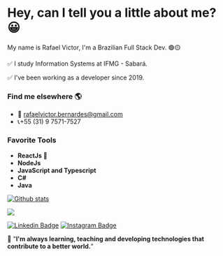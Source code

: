 # Hey, can I tell you a little about me? 😀

My name is Rafael Victor, I'm a Brazilian Full Stack Dev. 🟢🟡

✅ I study Information Systems at IFMG - Sabará.

✅ I've been working as a developer since 2019.

### Find me elsewhere  🌎

- 📧 rafaelvictor.bernardes@gmail.com
- 📞+55 (31) 9 7571-7527

### Favorite Tools

<ul>
  <li> <b> ReactJs 👑</b> </li>
  <li> <b> NodeJs </b> </li>
  <li> <b> JavaScript and Typescript </b> </li>
  <li> <b> C# </b> </li>
  <li> <b> Java </b> </li>
</ul>

[![Github stats](https://github-readme-stats.vercel.app/api?username=rafaelvictor01&count_private=true&show_icons=true&hide_border=true&theme=tokyonight)](https://github.com/rafaelvictor01/github-readme-stats)

<a href="https://github-readme-stats.anuraghazra1.vercel.app/api/top-langs/?username=rafaelvictor01">
  <img align="center" src="https://github-readme-stats.anuraghazra1.vercel.app/api/top-langs/?username=rafaelvictor01&layout=compact&theme=radical" />
</a>

[![Linkedin Badge](https://camo.githubusercontent.com/a9d413435371b306fac2ff4d1dcfa85877d9deb93bb90ce7d8444b260d7a9922/68747470733a2f2f696d672e736869656c64732e696f2f62616467652f2d4c696e6b6564496e2d626c75653f7374796c653d666c61742d737175617265266c6f676f3d4c696e6b6564696e266c6f676f436f6c6f723d7768697465266c696e6b3d68747470733a2f2f7777772e6c696e6b6564696e2e636f6d2f696e2f697361646f72612d726f647269677565732d7374616e6761726c696e2d3438343032623134312f)](https://www.linkedin.com/in/rafael-victor-806655111/) [![Instagram Badge](https://camo.githubusercontent.com/995893e1a358c25b4713c038a26b475b1c2c29b3f1a154e8967ae1b790db5f61/68747470733a2f2f696d672e736869656c64732e696f2f62616467652f2d496e7374616772616d2d76696f6c65743f7374796c653d666c61742d737175617265266c6f676f3d496e7374616772616d266c6f676f436f6c6f723d7768697465266c696e6b3d68747470733a2f2f7777772e696e7374616772616d2e636f6d2f7061706f64656465762f)](https://www.instagram.com/rafaelvictor01/)

🚀 "**I'm always learning, teaching and developing technologies that contribute to a better world.**"
